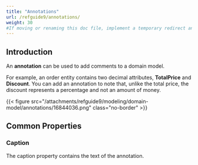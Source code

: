 ```yaml
---
title: "Annotations"
url: /refguide9/annotations/
weight: 30
#If moving or renaming this doc file, implement a temporary redirect and let the respective team know they should update the URL in the product. See Mapping to Products for more details.
---
```


## Introduction

An **annotation** can be used to add comments to a domain model.

For example, an order entity contains two decimal attributes, **TotalPrice** and **Discount**. You can add an annotation to note that, unlike the total price, the discount represents a percentage and not an amount of money.

{{< figure src="/attachments/refguide9/modeling/domain-model/annotations/16844036.png" class="no-border" >}}

## Common Properties

### Caption

The caption property contains the text of the annotation.
